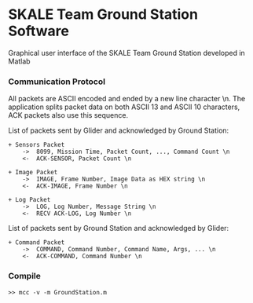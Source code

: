 # SKALE Team Ground Station Software

Graphical user interface of the SKALE Team Ground Station developed in Matlab

### Communication Protocol

  All packets are ASCII encoded and ended by a new line character \n. The application splits packet data on both ASCII 13 and ASCII 10 characters, ACK packets also use this sequence.
  
  List of packets sent by Glider and acknowledged by Ground Station:
  
    + Sensors Packet
        ->  8099, Mission Time, Packet Count, ..., Command Count \n
        <-  ACK-SENSOR, Packet Count \n
  
    + Image Packet
        ->  IMAGE, Frame Number, Image Data as HEX string \n
        <-  ACK-IMAGE, Frame Number \n
  
    + Log Packet
        ->  LOG, Log Number, Message String \n
        <-  RECV ACK-LOG, Log Number \n
  
  
  List of packets sent by Ground Station and acknowledged by Glider:
  
    + Command Packet
        ->  COMMAND, Command Number, Command Name, Args, ... \n
        <-  ACK-COMMAND, Command Number \n

### Compile 

    >> mcc -v -m GroundStation.m
